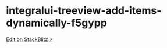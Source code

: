 # integralui-treeview-add-items-dynamically-f5gypp

[Edit on StackBlitz ⚡️](https://stackblitz.com/edit/integralui-treeview-add-items-dynamically-f5gypp)